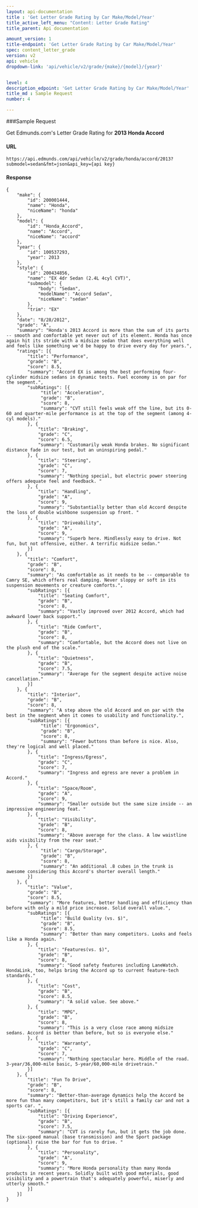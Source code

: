 ```yaml
---
layout: api-documentation
title : 'Get Letter Grade Rating by Car Make/Model/Year'
title_active_left_menu: "Content: Letter Grade Rating"
title_parent: Api documentation

amount_version: 1
title-endpoint: 'Get Letter Grade Rating by Car Make/Model/Year'
spec: content_letter_grade
version: v2
api: vehicle
dropdown-link: 'api/vehicle/v2/grade/{make}/{model}/{year}'


level: 4
description_edpoint: 'Get Letter Grade Rating by Car Make/Model/Year'
title_md : Sample Request
number: 4

---
```


###Sample Request

Get Edmunds.com's Letter Grade Rating for **2013 Honda Accord**

#### URL

    https://api.edmunds.com/api/vehicle/v2/grade/honda/accord/2013?submodel=sedan&fmt=json&api_key={api key}

#### Response

    {
        "make": {
            "id": 200001444,
            "name": "Honda",
            "niceName": "honda"
        },
        "model": {
            "id": "Honda_Accord",
            "name": "Accord",
            "niceName": "accord"
        },
        "year": {
            "id": 100537293,
            "year": 2013
        },
        "style": {
            "id": 200434856,
            "name": "EX 4dr Sedan (2.4L 4cyl CVT)",
            "submodel": {
                "body": "Sedan",
                "modelName": "Accord Sedan",
                "niceName": "sedan"
            },
            "trim": "EX"
        },
        "date": "8/28/2012",
        "grade": "A",
        "summary": "Honda's 2013 Accord is more than the sum of its parts -- smooth and comfortable yet never out of its element. Honda has once again hit its stride with a midsize sedan that does everything well and feels like something we'd be happy to drive every day for years.",
        "ratings": [{
            "title": "Performance",
            "grade": "B",
            "score": 8.5,
            "summary": "Accord EX is among the best performing four-cylinder midsize sedans in dynamic tests. Fuel economy is on par for the segment.",
            "subRatings": [{
                 "title": "Acceleration",
                 "grade": "B",
                 "score": 8,
                 "summary": "CVT still feels weak off the line, but its 0-60 and quarter-mile performance is at the top of the segment (among 4-cyl models)."
            }, {
                "title": "Braking",
                "grade": "C",
                "score": 6.5,
                "summary": "Customarily weak Honda brakes. No significant distance fade in our test, but an uninspiring pedal."
            }, {
                "title": "Steering",
                "grade": "C",
                "score": 7,
                "summary": "Nothing special, but electric power steering offers adequate feel and feedback. "
            }, {
                "title": "Handling",
                "grade": "A",
                "score": 9,
                "summary": "Substantially better than old Accord despite the loss of double wishbone suspension up front. "
            }, {
                "title": "Driveability",
                "grade": "A",
                "score": 9,
                "summary": "Superb here. Mindlessly easy to drive. Not fun, but not offensive, either. A terrific midsize sedan."
            }]
        }, {
            "title": "Comfort",
            "grade": "B",
            "score": 8,
            "summary": "As comfortable as it needs to be -- comparable to Camry SE, which offers real damping. Never sloppy or soft in its suspension movements or creature comforts.",
            "subRatings": [{
                "title": "Seating Comfort",
                "grade": "B",
                "score": 8,
                "summary": "Vastly improved over 2012 Accord, which had awkward lower back support."
            }, {
                "title": "Ride Comfort",
                "grade": "B",
                "score": 8,
                "summary": "Comfortable, but the Accord does not live on the plush end of the scale."
            }, {
                "title": "Quietness",
                "grade": "B",
                "score": 7.5,
                "summary": "Average for the segment despite active noise cancellation."
            }]
        }, {
            "title": "Interior",
            "grade": "B",
            "score": 8,
            "summary": "A step above the old Accord and on par with the best in the segment when it comes to usability and functionality.",
            "subRatings": [{
                 "title": "Ergonomics",
                 "grade": "B",
                 "score": 8,
                 "summary": "Fewer buttons than before is nice. Also, they're logical and well placed."
            }, {
                "title": "Ingress/Egress",
                "grade": "C",
                "score": 7,
                "summary": "Ingress and egress are never a problem in Accord."
            }, {
                "title": "Space/Room",
                "grade": "A",
                "score": 9,
                "summary": "Smaller outside but the same size inside -- an impressive engineering feat. "
            }, {
                "title": "Visibility",
                "grade": "B",
                "score": 8,
                "summary": "Above average for the class. A low waistline aids visibility from the rear seat."
            }, {
                 "title": "Cargo/Storage",
                 "grade": "B",
                 "score": 8,
                 "summary": "An additional .8 cubes in the trunk is awesome considering this Accord's shorter overall length."
            }]
        }, {
            "title": "Value",
            "grade": "B",
            "score": 8.5,
            "summary": "More features, better handling and efficiency than before with only a mild price increase. Solid overall value.",
            "subRatings": [{
                 "title": "Build Quality (vs. $)",
                 "grade": "B",
                 "score": 8.5,
                 "summary": "Better than many competitors. Looks and feels like a Honda again. "
            }, {
                "title": "Features(vs. $)",
                "grade": "B",
                "score": 8,
                "summary": "Good safety features including LaneWatch. HondaLink, too, helps bring the Accord up to current feature-tech standards."
            }, {
                "title": "Cost",
                "grade": "B",
                "score": 8.5,
                "summary": "A solid value. See above."
            }, {
                "title": "MPG",
                "grade": "B",
                "score": 8,
                "summary": "This is a very close race among midsize sedans. Accord is better than before, but so is everyone else."
            }, {
                "title": "Warranty",
                "grade": "C",
                "score": 7,
                "summary": "Nothing spectacular here. Middle of the road. 3-year/36,000-mile basic, 5-year/60,000-mile drivetrain."
            }]
        }, {
            "title": "Fun To Drive",
            "grade": "B",
            "score": 8,
            "summary": "Better-than-average dynamics help the Accord be more fun than many competitors, but it's still a family car and not a sports car. ",
            "subRatings": [{
                "title": "Driving Experience",
                "grade": "B",
                "score": 7.5,
                "summary": "CVT is rarely fun, but it gets the job done. The six-speed manual (base transmission) and the Sport package (optional) raise the bar for fun to drive. "
            }, {
                "title": "Personality",
                "grade": "A",
                "score": 9,
                "summary": "More Honda personality than many Honda products in recent years. Solidly built with good materials, good visibility and a powertrain that's adequately powerful, miserly and utterly smooth."
            }]
        }]
    }